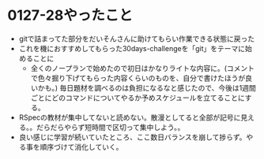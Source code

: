 # 0127-28やったこと
- gitで詰まってた部分をだいそんさんに助けてもらい作業できる状態に戻った
- これを機におすすめしてもらった30days-challengeを「git」をテーマに始めることに
  - 全くのノープランで始めたので初日はかなりライトな内容に。(コメントで色々掘り下げてもらった内容くらいのものを、自分で書けたほうが良いかも。)
  毎日題材を調べるのは負担になるなと感じたので、今後は1週間ごとにどのコマンドについてやるか予めスケジュールを立てることにする。
- RSpecの教材が集中してないと読めない。散漫としてると全部が記号に見える。。だらだらやらず短時間で区切って集中しよう。。
- 良い感じに学習が続いていたところ、ここ数日バランスを崩して捗らず。やる事を順序づけて消化していく。
